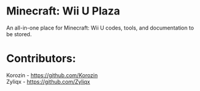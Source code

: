 # Minecraft: Wii U Plaza
An all-in-one place for Minecraft: Wii U codes, tools, and documentation to be stored.

# Contributors:
Korozin - https://github.com/Korozin<br/>
Zyliqx - https://github.com/Zyliqx
